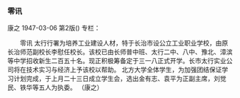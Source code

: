 ### 零讯
康之
1947-03-06
第2版()
专栏：

　　零讯
    太行行署为培养工业建设人材，特于长治市设公立工业职业学校，由原长治师范副校长李慰任校长。该校已由长师普中班、太行二中、八中、豫北、漳滨等中学招收新生二百五十名。现正积极筹备定于三一八正式开学。长市太行实业公司将在技术实习与经济上予该校以帮助。
    北方大学全体学生，为加强团结保证学习计划完成，于上月二十三日成立学生会，选出金有志、袁平为正副主席，刘觉民、铁华等五人为执委。
                                                        （康之）

